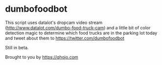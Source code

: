 dumbofoodbot
============

This script uses datalot's dropcam video stream (http://www.datalot.com/dumbo-food-truck-cam) and a little bit of color detection magic to determine which food trucks are in the parking lot today and tweet about them to https://twitter.com/dumbofoodbot

Still in beta.

Brought to you by https://qhojo.com

